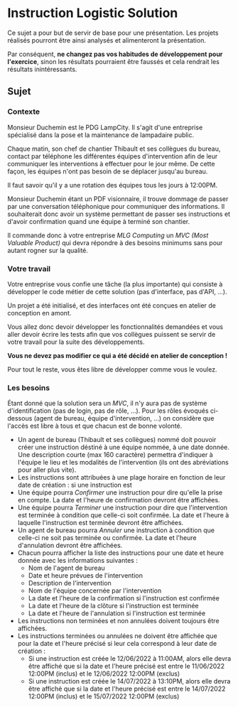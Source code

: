 # Instruction Logistic Solution

Ce sujet a pour but de servir de base pour une présentation. Les projets réalisés pourront être ainsi analysés et alimenteront la présentation.

Par conséquent, **ne changez pas vos habitudes de développement pour l'exercice**, sinon les résultats pourraient être faussés et cela rendrait les résultats inintéressants.

## Sujet

### Contexte

Monsieur Duchemin est le PDG LampCity. Il s'agit d'une entreprise spécialisé dans la pose et la maintenance de lampadaire public.

Chaque matin, son chef de chantier Thibault et ses collègues du bureau, contact par téléphone les différentes équipes d'intervention afin de leur communiquer les interventions à effectuer pour le jour même. De cette façon, les équipes n'ont pas besoin de se déplacer jusqu'au bureau.

Il faut savoir qu'il y a une rotation des équipes tous les jours à 12:00PM.

Monsieur Duchemin étant un PDF visionnaire, il trouve dommage de passer par une conversation téléphonique pour communiquer des informations. Il souhaiterait donc avoir un système permettant de passer ses instructions et d'avoir confirmation quand une équipe à terminé son chantier.

Il commande donc à votre entreprise *MLG Computing*  un *MVC (Most Valuable Product)* qui devra répondre à des besoins minimums sans pour autant rogner sur la qualité.

### Votre travail

Votre entreprise vous confie une tâche (la plus importante) qui consiste à développer le code métier de cette solution (pas d'interface, pas d'API, ...).

Un projet a été initialisé, et des interfaces ont été conçues en atelier de conception en amont.

Vous allez donc devoir développer les fonctionnalités demandées et vous aller devoir écrire les tests afin que vos collègues puissent se servir de votre travail pour la suite des développements.

**Vous ne devez pas modifier ce qui a été décidé en atelier de conception !**

Pour tout le reste, vous êtes libre de développer comme vous le voulez.

### Les besoins

Étant donné que la solution sera un *MVC*, il n'y aura pas de système d'identification (pas de login, pas de rôle, ...). Pour les rôles évoqués ci-dessous (agent de bureau, équipe d'intervention, ...) on considère que l'accès est libre à tous et que chacun est de bonne volonté.

- Un agent de bureau (Thibault et ses collègues) nommé doit pouvoir créer une instruction déstiné à une équipe nommée, à une date donnée. Une description courte (max 160 caractère) permettra d'indiquer à l'équipe le lieu et les modalités de l'intervention (ils ont des abréviations pour aller plus vite).
- Les instructions sont attribuées à une plage horaire en fonction de leur date de création : si une instruction est 
- Une équipe pourra *Confirmer* une instruction pour dire qu'elle la prise en compte. La date et l'heure de confirmation devront être affichées.
- Une équipe pourra *Terminer* une instruction pour dire que l'intervention est terminée à condition que celle-ci soit confirmée. La date et l'heure à laquelle l'instruction est terminée devront être affichées.
- Un agent de bureau pourra *Annuler* une instruction à condition que celle-ci ne soit pas terminée ou confirmée. La date et l'heure d'annulation devront être affichées.
- Chacun pourra afficher la liste des instructions pour une date et heure donnée avec les informations suivantes :
	- Nom de l'agent de bureau
	- Date et heure prévues de l'intervention
	- Description de l'intervention
	- Nom de l'équipe concernée par l'intervention
	- La date et l'heure de la confirmation si l'instruction est confirmée
	- La date et l'heure de la clôture si l'instruction est terminée
	- La date et l'heure de l'annulation si l'instruction est terminée
- Les instructions non terminées et non annulées doivent toujours être affichées.
- Les instructions terminées ou annulées ne doivent être affichée que pour la date et l'heure précisé si leur cela correspond à leur date de création :
	- Si une instruction est créée le 12/06/2022 à 11:00AM, alors elle devra être affiché que si la date et l'heure précisé est entre le 11/06/2022 12:00PM (inclus) et le 12/06/2022 12:00PM (exclus)
	- Si une instruction est créée le 14/07/2022 à 13:10PM, alors elle devra être affiché que si la date et l'heure précisé est entre le 14/07/2022 12:00PM (inclus) et le 15/07/2022 12:00PM (exclus)


  